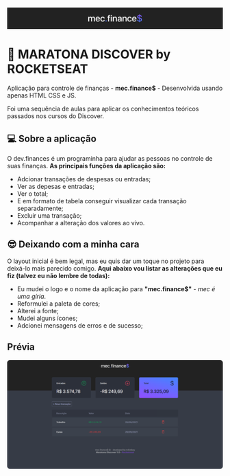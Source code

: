 ![header](./.github/header.png)

# 🚀 MARATONA DISCOVER by ROCKETSEAT

Aplicação para controle de finanças - **mec.finance$** - Desenvolvida usando apenas HTML CSS e JS.

Foi uma sequência de aulas para aplicar os conhecimentos teóricos passados nos cursos do Discover.

## 💻 Sobre a aplicação

O dev.finances é um programinha para ajudar as pessoas no controle de suas finanças. 
**As principais funções da aplicação são:**

* Adcionar transações de despesas ou entradas;
* Ver as depesas e entradas;
* Ver o total;
* E em formato de tabela conseguir visualizar cada transação separadamente;
* Excluir uma transação;
* Acompanhar a alteração dos valores ao vivo.

## 😎 Deixando com a minha cara

O layout inicial é bem legal, mas eu quis dar um toque no projeto para deixá-lo mais parecido comigo.
**Aqui abaixo vou listar as alterações que eu fiz (talvez eu não lembre de todas):** 

* Eu mudei o logo e o nome da aplicação para **"mec.finance$"** - *mec é uma gíria*.
* Reformulei a paleta de cores;
* Alterei a fonte;
* Mudei alguns ícones;
* Adcionei mensagens de erros e de sucesso;

## Prévia

![screenshot-1](./.github/scr-1.png)